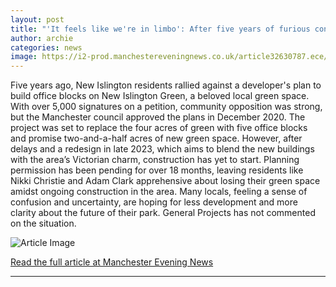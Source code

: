 ```yaml
---
layout: post
title: "'It feels like we're in limbo': After five years of furious controversy, New Islington Green's future is unknown"
author: archie
categories: news
image: https://i2-prod.manchestereveningnews.co.uk/article32630787.ece/ALTERNATES/s1200/0_Whatsapp-Image-2025-10-07-At-153356-3d259147.jpg
---
```

Five years ago, New Islington residents rallied against a developer's plan to build office blocks on New Islington Green, a beloved local green space. With over 5,000 signatures on a petition, community opposition was strong, but the Manchester council approved the plans in December 2020. The project was set to replace the four acres of green with five office blocks and promise two-and-a-half acres of new green space. However, after delays and a redesign in late 2023, which aims to blend the new buildings with the area’s Victorian charm, construction has yet to start. Planning permission has been pending for over 18 months, leaving residents like Nikki Christie and Adam Clark apprehensive about losing their green space amidst ongoing construction in the area. Many locals, feeling a sense of confusion and uncertainty, are hoping for less development and more clarity about the future of their park. General Projects has not commented on the situation.

![Article Image](https://i2-prod.manchestereveningnews.co.uk/article32630787.ece/ALTERNATES/s1200/0_Whatsapp-Image-2025-10-07-At-153356-3d259147.jpg)

[Read the full article at Manchester Evening News](https://www.manchestereveningnews.co.uk/news/greater-manchester-news/it-feels-like-were-limbo-32630772)

---
